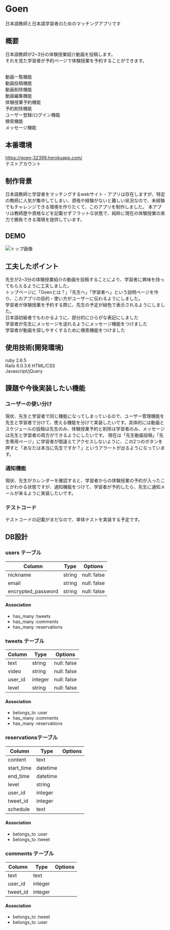 # Goen

日本語教師と日本語学習者のためのマッチングアプリです

## 概要
日本語教師が2~3分の体験授業紹介動画を投稿します。<br>
それを見た学習者が予約ページで体験授業を予約することができます。<br><br>

動画一覧機能<br>
動画投稿機能<br>
動画削除機能<br>
動画編集機能<br>
体験授業予約機能<br>
予約削除機能<br>
ユーザー登録/ログイン機能<br>
検索機能<br>
メッセージ機能<br>

## 本番環境
https://goen-32399.herokuapp.com/<br>
テストアカウント　　<br>

## 制作背景
日本語教師と学習者をマッチングするwebサイト・アプリは存在しますが、特定の教師に人気が集中してしまい、資格や経験がないと難しい状況なので、未経験でもチャレンジできる環境を作りたくて、このアプリを制作しました。
本アプリは教師歴や資格などを記載せずフラットな状態で、純粋に現在の体験授業の実力で勝負できる環境を提供しています。

## DEMO

![トップ画像](goen_top.jpg)

## 工夫したポイント
先生が2~3分の体験授業紹介の動画を投稿することにより、学習者に興味を持ってもらえるように工夫しました。<br>
トップページに「Goenとは？」「先生へ」「学習者へ」という説明ページを作り、このアプリの目的・使い方がユーザーに伝わるようにしました。<br>
学習者が体験授業を予約する際に、先生の予定が緑色で表示されるようにしました。<br>
日本語初級者でもわかるように、部分的にひらがな表記にしました<br>
学習者が先生にメッセージを送れるようにメッセージ機能をつけました<br>
学習者が動画を探しやすくするために検索機能をつけました<br>

## 使用技術(開発環境)
ruby 2.6.5<br>
Rails 6.0.3.6
HTML/CSS<br>
Javascript/jQuery

## 課題や今後実装したい機能

### ユーザーの使い分け
現状、先生と学習者で同じ機能になってしまっているので、ユーザー管理機能を先生と学習者で分けて、使える機能を分けて実装したいです。具体的には動画とスケジュールの投稿は先生のみ、体験授業予約と削除は学習者のみ、メッセージは先生と学習者の両方ができるようにしたいです。
現在は「先生動画投稿」「先生専用ページ」に学習者が間違えてアクセスしないように、この2つのボタンを押すと「あなたは本当に先生ですか？」というアラートが出るようになっています。

### 通知機能
現状、先生がカレンダーを確認すると、学習者からの体験授業の予約が入ったことがわかる状態ですが、通知機能をつけて、学習者が予約したら、先生に通知メールが来るように実装したいです。

### テストコード
テストコードの記載がまだなので、単体テストを実装する予定です。

## DB設計

### users テーブル

| Column             | Type   | Options     |
| ------------------ | ------ | ----------- |
| nickname           | string | null: false |
| email              | string | null: false |
| encrypted_password | string | null: false |

#### Association

- has_many :tweets
- has_many :comments
- has_many :reservations


### tweets テーブル

| Column  | Type     | Options      |
| ------- | -------- | ------------ |
| text    | string   | null: false  |
| video   | string   | null: false  |
| user_id | integer  | null: false  |
| level   | string   | null: false  |


#### Association

- belongs_to :user
- has_many :comments
- has_many :reservations


###  reservationsテーブル

| Column     | Type       | Options   |
| ---------- | ---------- | --------- |
| content    | text       |           |
| start_time | datetime   |           |
| end_time   | datetime   |           |
| level      | string     |           |
| user_id    | integer    |           |
| tweet_id   | integer    |           |
| schedule   | text       |           |

#### Association

- belongs_to :user
- belongs_to :tweet


### comments テーブル

| Column   | Type       | Options |
| -------- | ---------- | ------- |
| text     | text       |         |
| user_id  | integer    |         |
| tweet_id | integer    |         |

#### Association

- belongs_to :tweet
- belongs_to :user









